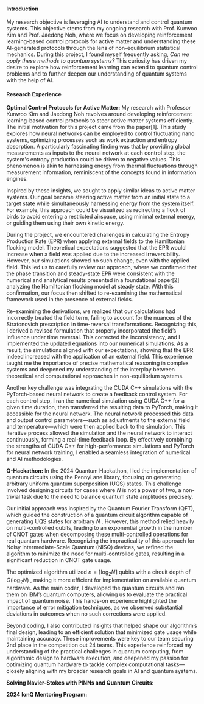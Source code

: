 #### Introduction 

My research objective is leveraging AI to understand and control quantum systems. This objective stems from my ongoing research with Prof. Kunwoo Kim and Prof. Jaedong Noh, where we focus on developing reinforcement learning-based control protocols for active matter and understanding these AI-generated protocols through the lens of non-equilibrium statistical mechanics. During this project, I found myself frequently asking, *Can we apply these methods to quantum systems?* This curiosity has driven my desire to explore how reinforcement learning can extend to quantum control problems and to further deepen our understanding of quantum systems with the help of AI.

#### Research Experience

**Optimal Control Protocols for Active Matter:** My research with Professor Kunwoo Kim and Jaedong Noh revolves around developing reinforcement learning-based control protocols to steer active matter systems efficiently. The initial motivation for this project came from the paper[1]. This study explores how neural networks can be employed to control fluctuating nano systems, optimizing processes such as work extraction and entropy absorption. A particularly fascinating finding was that by providing global measurements as inputs to the neural network at each control step, the system's entropy production could be driven to negative values. This phenomenon is akin to harnessing energy from thermal fluctuations through measurement information, reminiscent of the concepts found in information engines.

 Inspired by these insights, we sought  to apply similar ideas to active matter systems. Our goal became steering active matter from an initial state to a target state while simultaneously harnessing energy from the system itself. For example, this approach could be visualized as redirecting a flock of birds to avoid entering a restricted airspace, using minimal external energy, or guiding them using their own kinetic energy.

During the project, we encountered challenges in calculating the Entropy Production Rate (EPR) when applying external fields to the Hamiltonian flocking model. Theoretical expectations suggested that the EPR would increase when a field was applied due to the increased irreversibility. However, our simulations showed no such change, even with the applied field. This led us to carefully review our approach, where we confirmed that the phase transition and steady-state EPR were consistent with the numerical and analytical results presented in a foundational paper[2] analyzing the Hamiltonian flocking model at steady state. With this confirmation, our focus then shifted to re-examining the mathematical framework used in the presence of external fields.

 Re-examining the derivations, we realized that our calculations had incorrectly treated the field term, failing to account for the nuances of the Stratonovich prescription in time-reversal transformations. Recognizing this, I derived a revised formulation that properly incorporated the field’s influence under time reversal. This corrected the inconsistency, and I implemented the updated equations into our numerical simulations. As a result, the simulations aligned with our expectations, showing that the EPR indeed increased with the application of an external field. This experience taught me the importance of precise mathematical reasoning in complex systems and deepened my understanding of the interplay between theoretical and computational approaches in non-equilibrium systems.

Another key challenge was integrating the CUDA C++ simulations with the PyTorch-based neural network to create a feedback control system. For each control step, I ran the numerical simulation using CUDA C++ for a given time duration, then transferred the resulting data to PyTorch, making it accessible for the neural network. The neural network processed this data and output control parameters—such as adjustments to the external field and temperature—which were then applied back to the simulation. This iterative process allowed the simulation and the neural network to interact continuously, forming a real-time feedback loop. By effectively combining the strengths of CUDA C++ for high-performance simulations and PyTorch for neural network training, I enabled a seamless integration of numerical and AI methodologies.



**Q-Hackathon:** In the 2024 Quantum Hackathon, I led the implementation of quantum circuits using the PennyLane library, focusing on generating arbitrary uniform quantum superposition (UQS) states. This challenge involved designing circuits for cases where $N$ is not a power of two, a non-trivial task due to the need to balance quantum state amplitudes precisely. 

Our initial approach was inspired by the Quantum Fourier Transform (QFT), which guided the construction of a quantum circuit algorithm capable of generating UQS states for arbitrary $N$ . However, this method relied heavily on multi-controlled qubits, leading to an exponential growth in the number of CNOT gates when decomposing these multi-controlled operations for real quantum hardware. Recognizing the impracticality of this approach for Noisy Intermediate-Scale Quantum (NISQ) devices, we refined the algorithm to minimize the need for multi-controlled gates, resulting in a significant reduction in CNOT gate usage.

The optimized algorithm utilized $n = \lceil \log_{2} N \rceil$ qubits with a circuit depth of $O(\log_{2} N)$ , making it more efficient for implementation on available quantum hardware. As the main coder, I developed the quantum circuits and ran them on IBM’s quantum computers, allowing us to evaluate the practical impact of quantum noise. This hands-on experience highlighted the importance of error mitigation techniques, as we observed substantial deviations in outcomes when no such corrections were applied.

Beyond coding, I also contributed insights that helped shape our algorithm’s final design, leading to an efficient solution that minimized gate usage while maintaining accuracy. These improvements were key to our team securing 2nd place in the competition out 24 teams. This experience reinforced my understanding of the practical challenges in quantum computing, from algorithmic design to hardware execution, and deepened my passion for optimizing quantum hardware to tackle complex computational tasks—closely aligning with my broader research goals in AI and quantum systems.





**Solving Navier-Stokes with PINNs and Quantum Circuits:**





**2024 IonQ Mentoring Program:**







